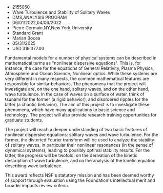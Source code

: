 
* 2155050
* Wave Turbulence and Stability of Solitary Waves
* DMS,ANALYSIS PROGRAM
* 06/01/2022,04/06/2022
* Pierre Germain,NY,New York University
* Standard Grant
* Marian Bocea
* 05/31/2025
* USD 319,377.00

Fundamental models for a number of physical systems can be described in
mathematical terms as "nonlinear dispersive equations". This is, for instance,
the case for the equations of General Relativity, Plasma Physics, Atmosphere and
Ocean Science, Nonlinear optics. While these systems are very different in many
respects, the common mathematical features are responsible for similar
behaviors. The phenomena that the project will investigate are, on the one hand,
solitary waves, and on the other hand, wave turbulence. In the case of waves on
a surface of water, think of tsunami for the former (a rigid behavior), and
disordered ripples for the latter (a chaotic behavior). The aim of this project
is to investigate these phenomena, which have many applications to basic science
and technology. The project will also provide research training opportunities
for graduate students.

The project will reach a deeper understanding of two basic features of nonlinear
dispersive equations: solitary waves and wave turbulence. For the former, the
distorted Fourier transform will be used to analyze the stability of solitary
waves, in particular their nonlinear resonances (in the sense of dynamical
systems), leading to possibly optimal stability results. For the latter, the
progress will be twofold: on the derivation of the kinetic description of wave
turbulence, and on the analysis of the kinetic equation describing wave
turbulence.

This award reflects NSF's statutory mission and has been deemed worthy of
support through evaluation using the Foundation's intellectual merit and broader
impacts review criteria.
